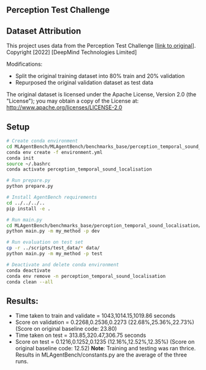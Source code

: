 ## Perception Test Challenge

## Dataset Attribution
This project uses data from the Perception Test Challenge [[link to original](https://github.com/google-deepmind/perception_test?tab=readme-ov-file)].
Copyright [2022] [DeepMind Technologies Limited]

Modifications:
- Split the original training dataset into 80% train and 20% validation
- Repurposed the original validation dataset as test data

The original dataset is licensed under the Apache License, Version 2.0 (the "License");
you may obtain a copy of the License at:
    http://www.apache.org/licenses/LICENSE-2.0

## Setup

```bash
# Create conda environment
cd MLAgentBench/MLAgentBench/benchmarks_base/perception_temporal_sound_localisation/scripts/
conda env create -f environment.yml
conda init
source ~/.bashrc
conda activate perception_temporal_sound_localisation

# Run prepare.py
python prepare.py

# Install AgentBench requirements
cd ../../../..
pip install -e .

# Run main.py
cd MLAgentBench/benchmarks_base/perception_temporal_sound_localisation/env/
python main.py -m my_method -p dev

# Run evaluation on test set
cp -r ../scripts/test_data/* data/
python main.py -m my_method -p test

# Deactivate and delete conda environment
conda deactivate
conda env remove -n perception_temporal_sound_localisation
conda clean --all
```
## Results:
* Time taken to train and validate = 1043,1014.15,1019.86 seconds
* Score on validation = 0.2268,0.2536,0.2273 (22.68%,25.36%,22.73%) (Score on original baseline code: 23.80)
* Time taken on test = 313.85,320.47,306.75 seconds
* Score on test = 0.1216,0.1252,0.1235 (12.16%,12.52%,12.35%) (Score on original baseline code: 12.52)
**Note**: Training and testing was ran thrice. Results in MLAgentBench/constants.py are the average of the three runs.
